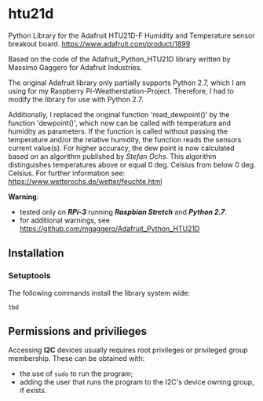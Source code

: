 # htu21d
Python Library for the Adafruit HTU21D-F Humidity and Temperature sensor breakout board. https://www.adafruit.com/product/1899

Based on the code of the Adafruit_Python_HTU21D library written by Massimo Gaggero for Adafruit Industries.

The original Adafruit library only partially supports Python 2.7, which I am using for my Raspberry Pi-Weatherstation-Project.
Therefore, I had to modify the library for use with Python 2.7. 

Additionally, I replaced the original function 'read_dewpoint()' by the function 'dewpoint()', which now can be called with temperature and humidity as parameters. If the function is called without passing the temperature and/or the relative humidity, the function reads the sensors current value(s). For higher accuracy, the dew point is now calculated based on an algorithm published by *Stefan Ochs*. This algorithm distinguishes temperatures above or equal 0 deg. Celsius from below 0 deg. Celsius. For further information see: https://www.wetterochs.de/wetter/feuchte.html
 
**Warning**:

 * tested only on ***RPi-3*** running ***Raspbian Stretch*** and ***Python 2.7***.
 * for additional warnings, see https://github.com/mgaggero/Adafruit_Python_HTU21D

## Installation
### Setuptools
The following commands install the library system wide:
~~~console
tbd
~~~

## Permissions and privilieges
Accessing **I2C** devices usually requires root privileges or privileged group membership. These can be obtained with:

* the use of `sudo` to run the program;
* adding the user that runs the program to the I2C's device owning group, if exists.

